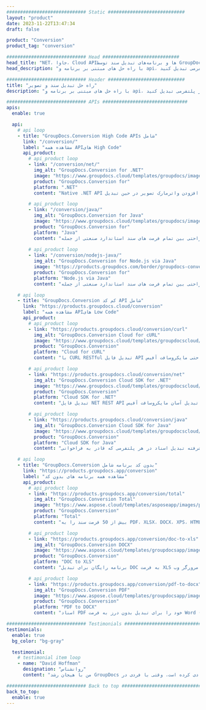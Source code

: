 ```yaml
---
############################# Static ############################
layout: "product"
date: 2023-11-22T13:47:34
draft: false

product: "Conversion"
product_tag: "conversion"

############################# Head ############################
head_title: "NET، جاوا، Cloud APIها و برنامه‌های تبدیل سند توسط GroupDocs"
head_description: "با راه حل های مبتنی بر برنامه و api، فرمت های محبوب سند و فایل تصویر را در هر پلتفرمی تبدیل کنید."

############################# Header ############################
title: "راه حل تبدیل سند و تصویر"
description: "با راه حل های مبتنی بر برنامه و api، فرمت های محبوب سند و فایل تصویر را در هر پلتفرمی تبدیل کنید."

############################# APIs ###############################
apis:
  enable: true

  api:
    # api loop
    - title: "GroupDocs.Conversion High Code APIs شامل"
      link: "/conversion/"
      label: "مشاهده همه APIهای High Code"
      api_product:
        # api_product loop
        - link: "/conversion/net/"
          img_alt: "GroupDocs.Conversion for .NET"
          image: "https://www.groupdocs.cloud/templates/groupdocs/images/product-logos/groupdocs-conversion-net.png"
          product: "GroupDocs.Conversion for"
          platform: ".NET"
          content: "Native .NET API برای تبدیل دقیق اسناد و فرمت های فایل تصویری در هر نوع برنامه دات نت. پشتیبانی از افزودن واترمارک تصویر در حین تبدیل."

        # api_product loop
        - link: "/conversion/java/"
          img_alt: "GroupDocs.Conversion for Java"
          image: "https://www.groupdocs.cloud/templates/groupdocs/images/product-logos/groupdocs-conversion-java.png"
          product: "GroupDocs.Conversion for"
          platform: "Java"
          content: "برنامه های جاوا خود را فعال کنید تا به راحتی بین تمام فرمت های سند استاندارد صنعتی از جمله Microsoft Office، PDF، HTML، تصاویر و بسیاری دیگر تبدیل شوند."
          
        # api_product loop
        - link: "/conversion/nodejs-java/"
          img_alt: "GroupDocs.Conversion for Node.js via Java"
          image: "https://products.groupdocs.com/border/groupdocs-conversion-nodejs-java.svg"
          product: "GroupDocs.Conversion for"
          platform: "Node.js via Java"
          content: "برنامه های جاوا اسکریپت خود را فعال کنید تا به راحتی بین تمام فرمت های سند استاندارد صنعتی از جمله Microsoft Office، PDF، HTML، تصاویر و بسیاری دیگر تبدیل شوند."

    # api loop
    - title: "GroupDocs.Conversion کم کد API شامل"
      link: "https://products.groupdocs.cloud/conversion"
      label: "مشاهده همه APIهای Low Code"
      api_product:
        # api_product loop
        - link: "https://products.groupdocs.cloud/conversion/curl"
          img_alt: "GroupDocs.Conversion Cloud for cURL"
          image: "https://www.groupdocs.cloud/templates/groupdocscloud/images/sdk/272x272/groupdocs_conversion-for-curl.png"
          product: "GroupDocs.Conversion"
          platform: "Cloud for cURL"
          content: "با CURL RESTful تبدیل فایل API کار کنید تا به راحتی مایکروسافت آفیس، PDF، ایمیل، پروژه، HTML و سایر فرمت های فایل رایج را در برنامه های خود تبدیل کنید."

        # api_product loop
        - link: "https://products.groupdocs.cloud/conversion/net"
          img_alt: "GroupDocs.Conversion Cloud SDK for .NET"
          image: "https://www.groupdocs.cloud/templates/groupdocscloud/images/sdk/272x272/groupdocs_conversion-for-net.png"
          product: "GroupDocs.Conversion"
          platform: "Cloud SDK for .NET"
          content: "تبدیل فایل NET REST API برای تبدیل آسان مایکروسافت آفیس، PDF، ایمیل، پروژه، HTML و سایر فرمت‌های فایل رایج در هر پلتفرمی با استفاده از Cloud SDK."

        # api_product loop
        - link: "https://products.groupdocs.cloud/conversion/java"
          img_alt: "GroupDocs.Conversion Cloud SDK for Java"
          image: "https://www.groupdocs.cloud/templates/groupdocscloud/images/sdk/272x272/groupdocs_conversion-for-java.png"
          product: "GroupDocs.Conversion"
          platform: "Cloud SDK for Java"
          content: "برنامه های جاوا مبتنی بر ابر خود را با ویژگی های پیشرفته تبدیل اسناد در هر پلتفرمی که قادر به فراخوانی API های REST است، غنی کنید."

    # api loop
    - title: "GroupDocs.Conversion بدون کد برنامه شامل"
      link: "https://products.groupdocs.app/conversion"
      label: "مشاهده همه برنامه های بدون کد"
      api_product:
        # api_product loop
        - link: "https://products.groupdocs.app/conversion/total"
          img_alt: "GroupDocs.Conversion Total"
          image: "https://www.aspose.cloud/templates/asposeapp/images/products/logo/aspose_conversion-app.png"
          product: "GroupDocs.Conversion"
          platform: "Total"
          content: "بیش از 50 فرمت سند را به PDF، XLSX، DOCX، XPS، HTML و موارد دیگر تبدیل کنید."

        # api_product loop
        - link: "https://products.groupdocs.app/conversion/doc-to-xls"
          img_alt: "GroupDocs.Conversion DOCX"
          image: "https://www.aspose.cloud/templates/groupdocsapp/images/products/logo/groupdocs_words-app.png"
          product: "GroupDocs.Conversion"
          platform: "DOC to XLS"
          content: "برنامه رایگان برای تبدیل DOC به فرمت XLS از هر مرورگر وب."

        # api_product loop
        - link: "https://products.groupdocs.app/conversion/pdf-to-docx"
          img_alt: "GroupDocs.Conversion PDF"
          image: "https://www.aspose.cloud/templates/groupdocsapp/images/products/logo/groupdocs_pdf-app.png"
          product: "GroupDocs.Conversion"
          platform: "PDF to DOCX"
          content: "اسناد PDF خود را برای تبدیل بدون درز به فرمت Word (DOCX) آپلود کنید."

############################# Testimonials ###############################
testimonials:
  enable: true
  bg_color: "bg-gray"

  testimonial:
    # testimonial item loop
    - name: "David Hoffman"
      designation: "روانشناس"
      content: "من با هیجان رشد GroupDocs را تماشا می کنم. پاسخگویی تیم کامل شما به من کمک زیادی کرده است، وقتی با فردی در GroupDocs صحبت می‌کنم، می‌توانم تضمین کنم که کسی گوش می‌دهد و اتفاقات را می‌دهد."

############################# Back to top ###############################
back_to_top:
  enable: true
---
```


